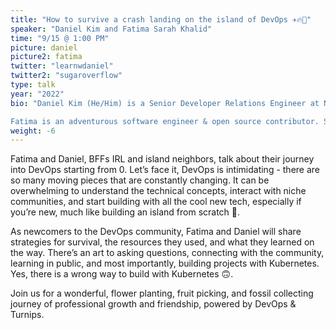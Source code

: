 ```yaml
---
title: "How to survive a crash landing on the island of DevOps ✈️🔥🌴"
speaker: "Daniel Kim and Fatima Sarah Khalid"
time: "9/15 @ 1:00 PM"
picture: daniel
picture2: fatima
twitter: "learnwdaniel"
twitter2: "sugaroverflow"
type: talk
year: "2022"
bio: "Daniel Kim (He/Him) is a Senior Developer Relations Engineer at New Relic and the founder of Bit Project, a 501(c)(3) nonprofit dedicated make tech accessible to underserved communities. He wants to inspire generations of students in tech to be the best they can be through inclusive, accessible developer education. He is passionate about diversity & inclusion in tech, good food, and dad jokes.

Fatima is an adventurous software engineer & open source contributor. She's passionate about civic tech and committed to building more inclusive tech communities. She loves coding challenges, storytelling, and simplifying technical concepts. Before joining GitLab, Fatima has been a backend developer, core contribution mentor, and community lead in the Drupal and WordPress spaces. In 2018, she received the Women in Communications & Technology (WCT) Rising Star leadership award for her efforts in teaching and advocacy. When she's not playing board games, beating escape rooms, or playing Destiny 2 with friends, you can find Fatima reading by the ocean."
weight: -6
---
```


Fatima and Daniel, BFFs IRL and island neighbors, talk about their journey into DevOps starting from 0. Let’s face it, DevOps is intimidating - there are so many moving pieces that are constantly changing. It can be overwhelming to understand the technical concepts, interact with niche communities, and start building with all the cool new tech, especially if you’re new, much like building an island from scratch 🌴.

As newcomers to the DevOps community, Fatima and Daniel will share strategies for survival, the resources they used, and what they learned on the way. There’s an art to asking questions, connecting with the community, learning in public, and most importantly, building projects with Kubernetes. Yes, there is a wrong way to build with Kubernetes 🙃. 

Join us for a wonderful, flower planting, fruit picking, and fossil collecting journey of professional growth and friendship, powered by DevOps & Turnips.